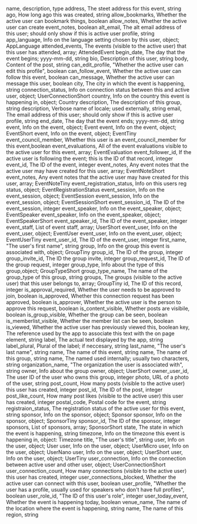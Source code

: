 name, description, type
address, The steet address for this event, string
ago, How long ago this was created, string
allow_bookmarks, Whether the active user can bookmark things, boolean
allow_notes, Whether the active user can create event_notes, boolean
alt_email, The alt email address of this user; should only show if this is active user profile, string
app_language, Info on the language setting chosen by this user, object; AppLanguage
attended_events, The events (visible to the active user) that this user has attended, array; AttendedEvent
begin_date, The day that the event begins; yyyy-mm-dd, string
bio, Description of this user, string
body, Content of the post, string
can_edit_profile, "Whether the active user can edit this profile", boolean
can_follow_event, Whether the active user can follow this event, boolean
can_message, Whether the active user can message this user, boolean
city, The city in which the event is happening, string
connection_status, Info on connection status between this and active user, object; UserConnectionShort
country, Info on the country this event is happening in, object; Country
description, The description of this group, string
description, Verbose name of locale; used externally, string
email, The email address of this user; should only show if this is active user profile, string
end_date, The day that the event ends; yyyy-mm-dd, string
event, Info on the event, object; Event
event, Info on the event, object; EventShort
event, Info on the event, object; EventTiny
event_council_member, Whether this user is an event_council_member for this event,boolean
event_evaluations, All of the event evaluations visible to the active user for this event, array; EventEvaluation
event_follower_id, If the active user is following the event; this is the ID of that record, integer
event_id, The ID of the event, integer 
event_notes, Any event notes that the active user may have created for this user, array; EventNoteShort
event_notes, Any event notes that the active user may have created for this user, array; EventNoteTiny
event_registration_status, Info on this users reg status, object; EventRegistrationStatus
event_session, Info on the event_session, object; EventSession
event_session, Info on the event_session, object; EventSessionShort
event_session_id, The ID of the event_session, integer 
event_speaker, Info on the event_speaker, object; EventSpeaker
event_speaker, Info on the event_speaker, object; EventSpeakerShort
event_speaker_id, The ID of the event_speaker, integer 
event_staff, List of event staff, array; UserShort
event_user, Info on the event_user, object; EventUser
event_user, Info on the event_user, object; EventUserTiny
event_user_id, The ID of the event_user, integer 
first_name, "The user's first name", string
group, Info on the group this event is associated with, object; GroupTiny
group_id, The ID of the group, integer
group_invite_id, The ID the group invite, integer
group_request_id, The ID of the group request, integer
group_type, Info about the type of this group,object; GroupTypeShort
group_type_name, The name of the group_type of this group, string
groups, The groups (visible to the active user) that this user belongs to, array; GroupTiny
id, The ID of this record, integer
is_approval_required, Whether the user needs to be approved to join, boolean
is_approved, Whether this connection request has been approved, boolean
is_approver, Whether the active user is the person to approve this request, boolean
is_content_visible, Whether posts are visibile, boolean
is_group_visible, Whether the group can be seen, boolean
is_memberlist_visible, Whether the member list can be seen, boolean
is_viewed, Whether the active user has previously viewed this, boolean
key, The reference used by the app to associate this text with the on page element, string
label, The actual text displayed by the app, string
label_plural, Plural of the label; if neccesary, string
last_name, "The user's last name", string
name, The name of this event, string
name, The name of this group, string
name, The named used internally; usually two characters, string
organization_name, "The organization the user is associated with", string
owner, Info about the group owner, object; UserShort
owner_user_id, The user ID of the user who owns this group, integer
photo, URL of a photo of the user, string
post_count, How many posts (visible to the active user) this user has created, integer
post_id, The ID of the post, integer
post_like_count, How many post likes (visible to the active user) this user has created, integer
postal_code, Postal code for the event, string
registraion_status, The registration status of the active user for this event, string
sponsor, Info on the sponsor, object; Sponsor
sponsor, Info on the sponsor, object; SponsorTiny
sponsor_id, The ID of the sponsor, integer 
sponsors, List of sponsors, array; SponsorShort
state, The state in which the event is happening, string
timezone, Info on the timezone this event is happening in, object: Timezone
title, "The user's title", string
user, Info on the user, object; User
user, Info on the user, object; UserMicro
user, Info on the user, object; UserNano
user, Info on the user, object; UserShort
user, Info on the user, object; UserTiny
user_connection, Info on the connection between active user and other user, object; UserConnectionShort
user_connection_count, How many connections (visible to the active user) this user has created, integer
user_connections_blocked, Whether the active user can connect with this user, boolean
user_profile, "Whether the user has a profile, usually used for speakers who don't have full profiles", boolean
user_role_id, "The ID of this user's role", integer
user_today_event, Whether the event is happening today, boolean
venue_name, The name of the location where the event is happening, string
name, The name of this region, string